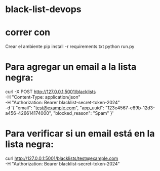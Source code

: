 # black-list-devops


# correr con 

  Crear el ambiente 
  pip install -r requirements.txt 
  python run.py 

# Para agregar un email a la lista negra:

curl -X POST http://127.0.0.1:5001/blacklists \
-H "Content-Type: application/json" \
-H "Authorization: Bearer blacklist-secret-token-2024" \
-d '{
    "email": "test@example.com",
    "app_uuid": "123e4567-e89b-12d3-a456-426614174000",
    "blocked_reason": "Spam"
}'

# Para verificar si un email está en la lista negra:

curl http://127.0.0.1:5001/blacklists/test@example.com \
-H "Authorization: Bearer blacklist-secret-token-2024"
